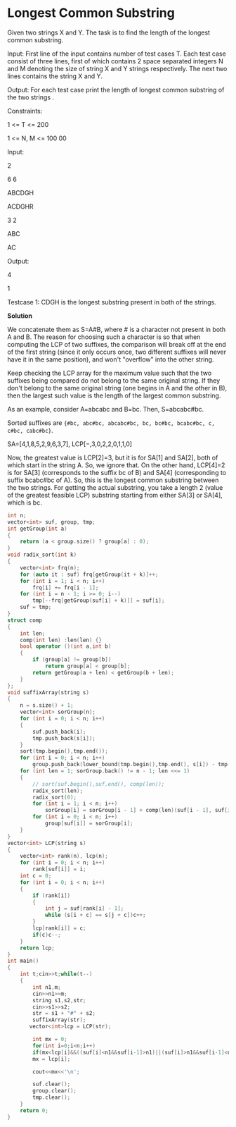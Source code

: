 # Longest Common Substring

Given two strings X and Y. The task is to find the length of the longest common substring.

Input:
First line of the input contains number of test cases T. Each test case consist of three lines, first of which contains 2 space separated integers N and M denoting the size of string X and Y strings respectively. The next two lines contains the string X and Y.

Output:
For each test case print the length of longest common substring of the two strings .

Constraints:

1 <= T <= 200

1 <= N, M <= 100 00

Input:

2

6 6

ABCDGH

ACDGHR

3 2

ABC

AC

Output:

4

1

Testcase 1: CDGH is the longest substring present in both of the strings.


**Solution**

We concatenate them as S=A#B, where # is a character not present in both A and B. 
The reason for choosing such a character is so that when computing the LCP of two suffixes, the comparison will break off at the end of the first string
(since it only occurs once, two different suffixes will never have it in the same position), and won't "overflow" into the other string.

Keep checking the LCP array for the maximum value such that the two suffixes being compared do not belong to the same original string.
If they don't belong to the same original string (one begins in A and the other in B), then the largest such value is the length of the largest common substring.

As an example, consider A=abcabc and B=bc. Then, S=abcabc#bc. 

Sorted suffixes are `{#bc, abc#bc, abcabc#bc, bc, bc#bc, bcabc#bc, c, c#bc, cabc#bc}`.

SA=[4,1,8,5,2,9,6,3,7], LCP[−,3,0,2,2,0,1,1,0]

Now, the greatest value is LCP[2]=3, but it is for SA[1] and SA[2], both of which start in the string A. So, we ignore that.
On the other hand, LCP[4]=2 is for SA[3] (corresponds to the suffix bc of B) and SA[4] (corresponding to suffix bcabc#bc of A). 
So, this is the longest common substring between the two strings. 
For getting the actual substring, you take a length 2 (value of the greatest feasible LCP) substring starting from either SA[3] or SA[4], which is bc.

```cpp
int n;
vector<int> suf, group, tmp;
int getGroup(int a)
{
	return (a < group.size() ? group[a] : 0);
}
void radix_sort(int k)
{
	vector<int> frq(n);
	for (auto it : suf) frq[getGroup(it + k)]++;
	for (int i = 1; i < n; i++)
		frq[i] += frq[i - 1];
	for (int i = n - 1; i >= 0; i--)
		tmp[--frq[getGroup(suf[i] + k)]] = suf[i];
	suf = tmp;
}
struct comp
{
	int len;
	comp(int len) :len(len) {}
	bool operator ()(int a,int b)
	{
		if (group[a] != group[b])
			return group[a] < group[b];
		return getGroup(a + len) < getGroup(b + len);
	}
};
void suffixArray(string s)
{
	n = s.size() + 1;
	vector<int> sorGroup(n);
	for (int i = 0; i < n; i++)
	{
		suf.push_back(i);
		tmp.push_back(s[i]);
	}
	sort(tmp.begin(),tmp.end());
	for (int i = 0; i < n; i++)
		group.push_back(lower_bound(tmp.begin(),tmp.end(), s[i]) - tmp.begin());
	for (int len = 1; sorGroup.back() != n - 1; len <<= 1)
	{
		// sort(suf.begin(),suf.end(), comp(len));
		radix_sort(len);
		radix_sort(0);
		for (int i = 1; i < n; i++)
			sorGroup[i] = sorGroup[i - 1] + comp(len)(suf[i - 1], suf[i]);
		for (int i = 0; i < n; i++)
			group[suf[i]] = sorGroup[i];
	}
}
vector<int> LCP(string s)
{
	vector<int> rank(n), lcp(n);
	for (int i = 0; i < n; i++)
		rank[suf[i]] = i;
	int c = 0;
	for (int i = 0; i < n; i++)
	{
		if (rank[i])
		{
			int j = suf[rank[i] - 1];
			while (s[i + c] == s[j + c])c++;
		}
		lcp[rank[i]] = c;
		if(c)c--;
	}
	return lcp;
}
int main()
{
    int t;cin>>t;while(t--)
    {
        int n1,m;
        cin>>n1>>m;
        string s1,s2,str;
        cin>>s1>>s2;
        str = s1 + "#" + s2;
        suffixArray(str);
       vector<int>lcp = LCP(str);

        int mx = 0;
        for(int i=0;i<n;i++)
        if(mx<lcp[i]&&((suf[i]<n1&&suf[i-1]>n1)||(suf[i]>n1&&suf[i-1]<n1)))
        mx = lcp[i];

        cout<<mx<<'\n';

        suf.clear();
        group.clear();
        tmp.clear();
    }
    return 0;
}
```

